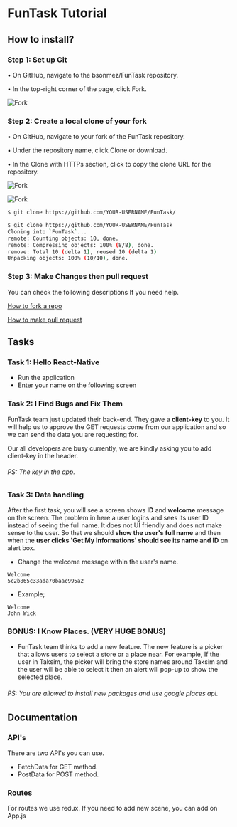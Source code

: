 # FunTask Tutorial

## How to install?

### Step 1: Set up Git

• On GitHub, navigate to the bsonmez/FunTask repository.

• In the top-right corner of the page, click Fork.

![Fork](https://help.github.com/assets/images/help/repository/fork_button.jpg
)

### Step 2: Create a local clone of your fork

 • On GitHub, navigate to your fork of the FunTask repository.

 • Under the repository name, click Clone or download.

 • In the Clone with HTTPs section, click  to copy the clone URL for the repository.

![Fork](https://help.github.com/assets/images/help/repository/clone-repo-clone-url-button.png
)

![Fork](https://help.github.com/assets/images/help/repository/https-url-clone.png
)


```sh
$ git clone https://github.com/YOUR-USERNAME/FunTask/
```

```sh
$ git clone https://github.com/YOUR-USERNAME/FunTask
Cloning into `FunTask`...
remote: Counting objects: 10, done.
remote: Compressing objects: 100% (8/8), done.
remove: Total 10 (delta 1), reused 10 (delta 1)
Unpacking objects: 100% (10/10), done.
```

### Step 3: Make Changes then pull request 

You can check the following descriptions If you need help.

[How to fork a repo](https://help.github.com/articles/fork-a-repo/)

[How to make pull request](https://help.github.com/articles/about-pull-requests/)

## Tasks

### Task 1: Hello React-Native

- Run the application
- Enter your name on the following screen

### Task 2: I Find Bugs and Fix Them

FunTask team just updated their back-end. They gave a __client-key__ to you. It will help us to approve the GET requests come from our application and so we can send the data you are requesting for.

Our all developers are busy currently, we are kindly asking you to add client-key in the header.

###### PS: The key in the app.

### Task 3: Data handling

After the first task, you will see a screen shows __ID__ and __welcome__ message on the screen. The problem in here a user logins and sees its user ID instead of seeing the full name. It does not UI friendly and does not make sense to the user. So that we should __show the user's full name__ and then when the __user clicks 'Get My Informations' should see its name and ID__ on alert box. 

- Change the welcome message within the user's name.

```
Welcome
5c2b865c33ada70baac995a2
```

- Example;

```
Welcome
John Wick
```

### BONUS: I Know Places. (VERY HUGE BONUS)

- FunTask team thinks to add a new feature. The new feature is a picker that allows users to select a store or a place near. For example, If the user in Taksim, the picker will bring the store names around Taksim and the user will be able to select it then an alert will pop-up to show the selected place.

###### PS: You are allowed to install new packages and use google places api.

## Documentation

### API's

There are two API's you can use.

- FetchData for GET method.
- PostData for POST method.

### Routes

For routes we use redux. If you need to add new scene, you can add on App.js
